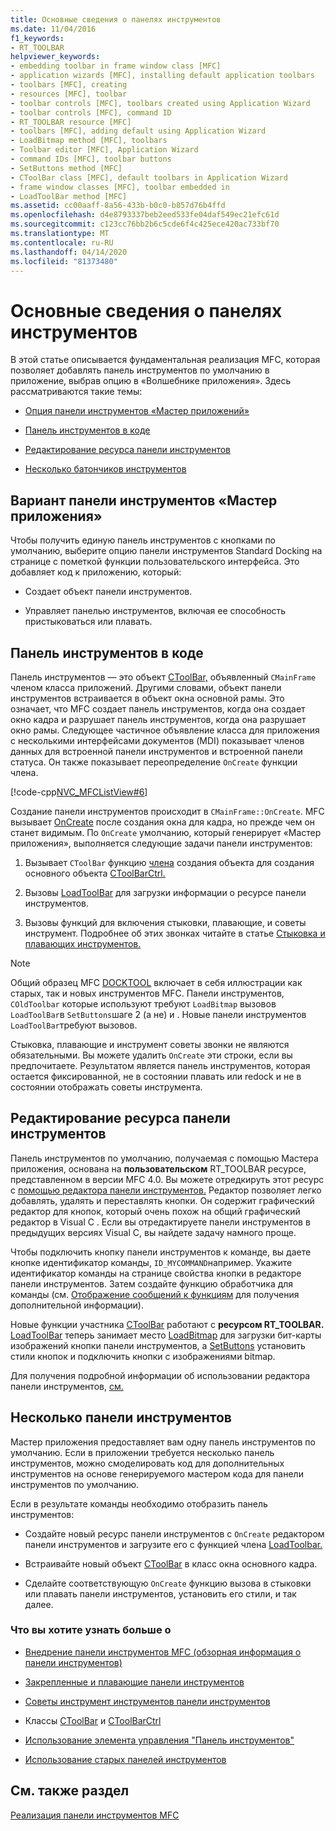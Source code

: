 ```yaml
---
title: Основные сведения о панелях инструментов
ms.date: 11/04/2016
f1_keywords:
- RT_TOOLBAR
helpviewer_keywords:
- embedding toolbar in frame window class [MFC]
- application wizards [MFC], installing default application toolbars
- toolbars [MFC], creating
- resources [MFC], toolbar
- toolbar controls [MFC], toolbars created using Application Wizard
- toolbar controls [MFC], command ID
- RT_TOOLBAR resource [MFC]
- toolbars [MFC], adding default using Application Wizard
- LoadBitmap method [MFC], toolbars
- Toolbar editor [MFC], Application Wizard
- command IDs [MFC], toolbar buttons
- SetButtons method [MFC]
- CToolBar class [MFC], default toolbars in Application Wizard
- frame window classes [MFC], toolbar embedded in
- LoadToolBar method [MFC]
ms.assetid: cc00aaff-8a56-433b-b0c0-b857d76b4ffd
ms.openlocfilehash: d4e8793337beb2eed533fe04daf549ec21efc61d
ms.sourcegitcommit: c123cc76bb2b6c5cde6f4c425ece420ac733bf70
ms.translationtype: MT
ms.contentlocale: ru-RU
ms.lasthandoff: 04/14/2020
ms.locfileid: "81373480"
---
```

# <a name="toolbar-fundamentals"></a>Основные сведения о панелях инструментов

В этой статье описывается фундаментальная реализация MFC, которая позволяет добавлять панель инструментов по умолчанию в приложение, выбрав опцию в «Волшебнике приложения». Здесь рассматриваются такие темы:

- [Опция панели инструментов «Мастер приложений»](#_core_the_appwizard_toolbar_option)

- [Панель инструментов в коде](#_core_the_toolbar_in_code)

- [Редактирование ресурса панели инструментов](#_core_editing_the_toolbar_resource)

- [Несколько батончиков инструментов](#_core_multiple_toolbars)

## <a name="the-application-wizard-toolbar-option"></a><a name="_core_the_appwizard_toolbar_option"></a>Вариант панели инструментов «Мастер приложения»

Чтобы получить единую панель инструментов с кнопками по умолчанию, выберите опцию панели инструментов Standard Docking на странице с пометкой функции пользовательского интерфейса. Это добавляет код к приложению, который:

- Создает объект панели инструментов.

- Управляет панелью инструментов, включая ее способность пристыковаться или плавать.

## <a name="the-toolbar-in-code"></a><a name="_core_the_toolbar_in_code"></a>Панель инструментов в коде

Панель инструментов — это объект [CToolBar,](../mfc/reference/ctoolbar-class.md) объявленный `CMainFrame` членом класса приложений. Другими словами, объект панели инструментов встраивается в объект окна основной рамы. Это означает, что MFC создает панель инструментов, когда она создает окно кадра и разрушает панель инструментов, когда она разрушает окно рамы. Следующее частичное объявление класса для приложения с несколькими интерфейсами документов (MDI) показывает членов данных для встроенной панели инструментов и встроенной панели статуса. Он также показывает переопределение `OnCreate` функции члена.

[!code-cpp[NVC_MFCListView#6](../atl/reference/codesnippet/cpp/toolbar-fundamentals_1.h)]

Создание панели инструментов происходит в `CMainFrame::OnCreate`. MFC вызывает [OnCreate](../mfc/reference/cwnd-class.md#oncreate) после создания окна для кадра, но прежде чем он станет видимым. По `OnCreate` умолчанию, который генерирует «Мастер приложения», выполняется следующие задачи панели инструментов:

1. Вызывает `CToolBar` функцию [члена](../mfc/reference/ctoolbar-class.md#create) создания объекта для создания основного объекта [CToolBarCtrl.](../mfc/reference/ctoolbarctrl-class.md)

1. Вызовы [LoadToolBar](../mfc/reference/ctoolbar-class.md#loadtoolbar) для загрузки информации о ресурсе панели инструментов.

1. Вызовы функций для включения стыковки, плавающие, и советы инструмент. Подробнее об этих звонках читайте в статье [Стыковка и плавающих инструментов.](../mfc/docking-and-floating-toolbars.md)

> [!NOTE]
> Общий образец MFC [DOCKTOOL](../overview/visual-cpp-samples.md) включает в себя иллюстрации как старых, так и новых инструментов MFC. Панели инструментов, `COldToolbar` которые используют требуют `LoadBitmap` вызовов `LoadToolBar`в `SetButtons`шаге 2 (а не) и . Новые панели инструментов `LoadToolBar`требуют вызовов.

Стыковка, плавающие и инструмент советы звонки не являются обязательными. Вы можете удалить `OnCreate` эти строки, если вы предпочитаете. Результатом является панель инструментов, которая остается фиксированной, не в состоянии плавать или redock и не в состоянии отображать советы инструмента.

## <a name="editing-the-toolbar-resource"></a><a name="_core_editing_the_toolbar_resource"></a>Редактирование ресурса панели инструментов

Панель инструментов по умолчанию, получаемая с помощью Мастера приложения, основана на **пользовательском** RT_TOOLBAR ресурсе, представленном в версии MFC 4.0. Вы можете отредкируть этот ресурс с [помощью редактора панели инструментов.](../windows/toolbar-editor.md) Редактор позволяет легко добавлять, удалять и переставлять кнопки. Он содержит графический редактор для кнопок, который очень похож на общий графический редактор в Visual C . Если вы отредактируете панели инструментов в предыдущих версиях Visual C, вы найдете задачу намного проще.

Чтобы подключить кнопку панели инструментов к команде, вы даете кнопке идентификатор команды, `ID_MYCOMMAND`например. Укажите идентификатор команды на странице свойства кнопки в редакторе панели инструментов. Затем создайте функцию обработчика для команды (см. [Отображение сообщений к функциям](../mfc/reference/mapping-messages-to-functions.md) для получения дополнительной информации).

Новые функции участника [CToolBar](../mfc/reference/ctoolbar-class.md) работают с **ресурсом RT_TOOLBAR.** [LoadToolBar](../mfc/reference/ctoolbar-class.md#loadtoolbar) теперь занимает место [LoadBitmap](../mfc/reference/ctoolbar-class.md#loadbitmap) для загрузки бит-карты изображений кнопки панели инструментов, а [SetButtons](../mfc/reference/ctoolbar-class.md#setbuttons) установить стили кнопок и подключить кнопки с изображениями bitmap.

Для получения подробной информации об использовании редактора панели инструментов, [см.](../windows/toolbar-editor.md)

## <a name="multiple-toolbars"></a><a name="_core_multiple_toolbars"></a>Несколько панели инструментов

Мастер приложения предоставляет вам одну панель инструментов по умолчанию. Если в приложении требуется несколько панель инструментов, можно смоделировать код для дополнительных инструментов на основе генерируемого мастером кода для панели инструментов по умолчанию.

Если в результате команды необходимо отобразить панель инструментов:

- Создайте новый ресурс панели инструментов с `OnCreate` редактором панели инструментов и загрузите его с функцией члена [LoadToolbar.](../mfc/reference/ctoolbar-class.md#loadtoolbar)

- Встраивайте новый объект [CToolBar](../mfc/reference/ctoolbar-class.md) в класс окна основного кадра.

- Сделайте соответствующую `OnCreate` функцию вызова в стыковки или плавать панели инструментов, установить его стили, и так далее.

### <a name="what-do-you-want-to-know-more-about"></a>Что вы хотите узнать больше о

- [Внедрение панели инструментов MFC (обзорная информация о панели инструментов)](../mfc/mfc-toolbar-implementation.md)

- [Закрепленные и плавающие панели инструментов](../mfc/docking-and-floating-toolbars.md)

- [Советы инструмент инструментов панели инструментов](../mfc/toolbar-tool-tips.md)

- Классы [CToolBar](../mfc/reference/ctoolbar-class.md) и [CToolBarCtrl](../mfc/reference/ctoolbarctrl-class.md)

- [Использование элемента управления "Панель инструментов"](../mfc/working-with-the-toolbar-control.md)

- [Использование старых панелей инструментов](../mfc/using-your-old-toolbars.md)

## <a name="see-also"></a>См. также раздел

[Реализация панели инструментов MFC](../mfc/mfc-toolbar-implementation.md)
